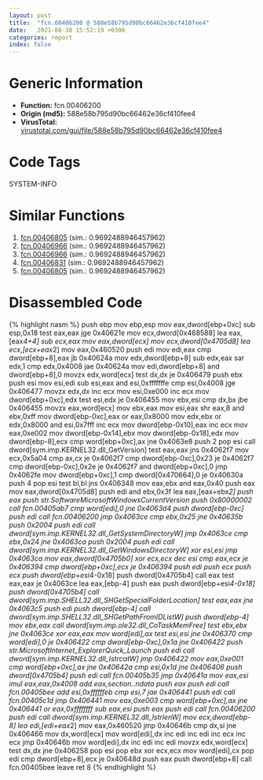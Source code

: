 ```yaml
---
layout: post
title:  "fcn.00406200 @ 588e58b795d90bc66462e36cf410fee4"
date:   2021-08-30 15:52:19 +0300
categories: report
index: false
---
```


# Generic Information
- **Function:** fcn.00406200
- **Origin (md5):** 588e58b795d90bc66462e36cf410fee4
- **VirusTotal:** [virustotal.com/gui/file/588e58b795d90bc66462e36cf410fee4][virustotal_ref]

# Code Tags
<span class="tag" id="SYSTEM-INFO">SYSTEM-INFO</span>


# Similar Functions

1. [fcn.00406805][similar_1_ref] (sim.: 0.9692488946457962)
2. [fcn.00406966][similar_2_ref] (sim.: 0.9692488946457962)
3. [fcn.00406966][similar_3_ref] (sim.: 0.9692488946457962)
4. [fcn.00406831][similar_4_ref] (sim.: 0.9692488946457962)
5. [fcn.00406805][similar_5_ref] (sim.: 0.9692488946457962)


# Disassembled Code

{% highlight nasm %}
push ebp
mov ebp,esp
mov eax,dword[ebp+0xc]
sub esp,0x18
test eax,eax
jge 0x40621e
mov ecx,dword[0x468588]
lea eax,[eax*4+4]
sub ecx,eax
mov eax,dword[ecx]
mov ecx,dword[0x4705d8]
lea ecx,[ecx+eax*2]
mov eax,0x460520
push edi
mov edi,eax
cmp dword[ebp+8],eax
jb 0x40624a
mov edx,dword[ebp+8]
sub edx,eax
sar edx,1
cmp edx,0x4008
jae 0x40624a
mov edi,dword[ebp+8]
and dword[ebp+8],0
movzx edx,word[ecx]
test dx,dx
je 0x406479
push ebx
push esi
mov esi,edi
sub esi,eax
and esi,0xfffffffe
cmp esi,0x4008
jge 0x406477
movzx edx,dx
inc ecx
mov esi,0xe000
inc ecx
mov dword[ebp+0xc],edx
test esi,edx
je 0x406455
mov ebx,esi
cmp dx,bx
jbe 0x406455
movzx eax,word[ecx]
mov ebx,eax
mov esi,eax
shr eax,8
and ebx,0xff
mov dword[ebp-0xc],eax
or eax,0x8000
mov edx,ebx
or edx,0x8000
and esi,0x7fff
inc ecx
mov dword[ebp-0x10],eax
inc ecx
mov eax,0xe002
mov dword[ebp-0x14],ebx
mov dword[ebp-0x18],edx
mov dword[ebp-8],ecx
cmp word[ebp+0xc],ax
jne 0x4063e8
push 2
pop esi
call dword[sym.imp.KERNEL32.dll_GetVersion]
test eax,eax
jns 0x4062f7
mov ecx,0x5a04
cmp ax,cx
je 0x4062f7
cmp dword[ebp-0xc],0x23
je 0x4062f7
cmp dword[ebp-0xc],0x2e
je 0x4062f7
and dword[ebp+0xc],0
jmp 0x4062fe
mov dword[ebp+0xc],1
cmp dword[0x470664],0
je 0x40630a
push 4
pop esi
test bl,bl
jns 0x406348
mov eax,ebx
and eax,0x40
push eax
mov eax,dword[0x4705d8]
push edi
and ebx,0x3f
lea eax,[eax+ebx*2]
push eax
push str.SoftwareMicrosoftWindowsCurrentVersion
push 0x80000002
call fcn.00405ab7
cmp word[edi],0
jne 0x4063d4
push dword[ebp-0xc]
push edi
call fcn.00406200
jmp 0x4063ce
cmp ebx,0x25
jne 0x40635b
push 0x2004
push edi
call dword[sym.imp.KERNEL32.dll_GetSystemDirectoryW]
jmp 0x4063ce
cmp ebx,0x24
jne 0x4063ca
push 0x2004
push edi
call dword[sym.imp.KERNEL32.dll_GetWindowsDirectoryW]
xor esi,esi
jmp 0x4063ca
mov eax,dword[0x4705b0]
xor ecx,ecx
dec esi
cmp eax,ecx
je 0x406394
cmp dword[ebp+0xc],ecx
je 0x406394
push edi
push ecx
push ecx
push dword[ebp+esi*4-0x18]
push dword[0x4705b4]
call eax
test eax,eax
je 0x4063ce
lea eax,[ebp-4]
push eax
push dword[ebp+esi*4-0x18]
push dword[0x4705b4]
call dword[sym.imp.SHELL32.dll_SHGetSpecialFolderLocation]
test eax,eax
jne 0x4063c5
push edi
push dword[ebp-4]
call dword[sym.imp.SHELL32.dll_SHGetPathFromIDListW]
push dword[ebp-4]
mov ebx,eax
call dword[sym.imp.ole32.dll_CoTaskMemFree]
test ebx,ebx
jne 0x4063ce
xor eax,eax
mov word[edi],ax
test esi,esi
jne 0x406370
cmp word[edi],0
je 0x406422
cmp dword[ebp-0xc],0x1a
jne 0x406422
push str.MicrosoftInternet_ExplorerQuick_Launch
push edi
call dword[sym.imp.KERNEL32.dll_lstrcatW]
jmp 0x406422
mov eax,0xe001
cmp word[ebp+0xc],ax
jne 0x40642a
cmp esi,0x1d
jne 0x406406
push dword[0x4705b4]
push edi
call fcn.00405b35
jmp 0x40641a
mov eax,esi
imul eax,eax,0x4008
add eax,section..ndata
push eax
push edi
call fcn.00405bee
add esi,0xffffffeb
cmp esi,7
jae 0x406441
push edi
call fcn.00405c1d
jmp 0x406441
mov eax,0xe003
cmp word[ebp+0xc],ax
jne 0x406441
or eax,0xffffffff
sub eax,esi
push eax
push edi
call fcn.00406200
push edi
call dword[sym.imp.KERNEL32.dll_lstrlenW]
mov ecx,dword[ebp-8]
lea edi,[edi+eax*2]
mov eax,0x460520
jmp 0x40646b
cmp dx,si
jne 0x406466
mov dx,word[ecx]
mov word[edi],dx
inc edi
inc edi
inc ecx
inc ecx
jmp 0x40646b
mov word[edi],dx
inc edi
inc edi
movzx edx,word[ecx]
test dx,dx
jne 0x406258
pop esi
pop ebx
xor ecx,ecx
mov word[edi],cx
pop edi
cmp dword[ebp+8],ecx
je 0x40648d
push eax
push dword[ebp+8]
call fcn.00405bee
leave
ret 8
{% endhighlight %}


[similar_1_ref]: /report/fcn.00406805@3e325eb0547b921cde32ac52d0a0f75c
[similar_2_ref]: /report/fcn.00406966@d6ea03fac5cc8539ee4d47aca4467735
[similar_3_ref]: /report/fcn.00406966@13efdafd5b4f5d3a5dcb240b696c267c
[similar_4_ref]: /report/fcn.00406831@5bfd33ece1aeef8bda2c7fc886262ed9
[similar_5_ref]: /report/fcn.00406805@a80355b9dc44bcf04d9725001d7455b7
[virustotal_ref]: https://www.virustotal.com/gui/file/588e58b795d90bc66462e36cf410fee4